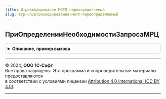 ```yaml
---
title: Штрихкодирование МОТП переопределяемый
slug: erp-uh/штрихкодирование-мотп-переопределяемый
---
```



## ПриОпределенииНеобходимостиЗапросаМРЦ
<details style="margin: 1em 0; padding: 0.5em; border: 1px solid #ccc; border-radius: 6px;">

<summary style="font-weight: bold; cursor: pointer;">Описание, пример вызова</summary>

```bsl
// В процедуре необходимо определить необходимость запроса МРЦ для номенклатуры в системе МОТП.
//
// Параметры:
//  Номенклатура - ОпределяемыйТип.Номенклатура - Номенклатура.
//  ТребуетсяЗапрос - Булево - Истина, если для номенклатуры требуется запрашивать МРЦ в системе МОТП.
Процедура ПриОпределенииНеобходимостиЗапросаМРЦ(Номенклатура, ТребуетсяЗапрос) Экспорт
```

Пример вызова
```bsl
ШтрихкодированиеМОТППереопределяемый.ПриОпределенииНеобходимостиЗапросаМРЦ(Номенклатура, ТребуетсяЗапрос) 
```
</details>

---

© 2024, **ООО 1С-Софт**  
Все права защищены. Эта программа и сопроводительные материалы предоставляются  
в соответствии с условиями лицензии [Attribution 4.0 International (CC BY 4.0)](https://creativecommons.org/licenses/by/4.0/legalcode).

---
